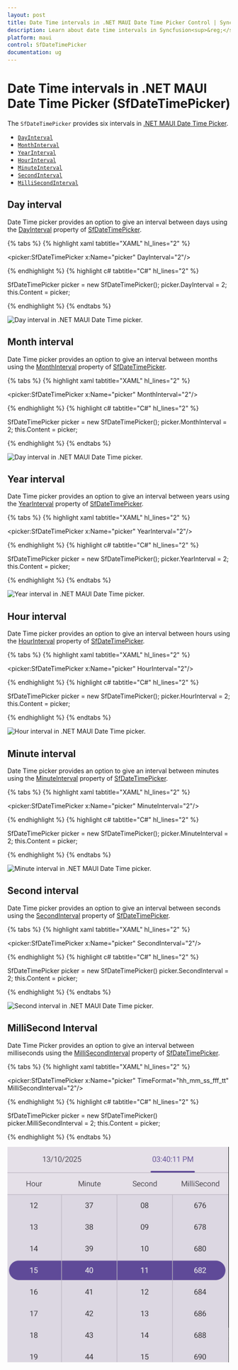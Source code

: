 ```yaml
---
layout: post
title: Date Time intervals in .NET MAUI Date Time Picker Control | Syncfusion®
description: Learn about date time intervals in Syncfusion<sup>&reg;</sup> .NET MAUI Date Time Picker (SfDateTimePicker) control and its basic features.
platform: maui
control: SfDateTimePicker
documentation: ug
---
```


# Date Time intervals in .NET MAUI Date Time Picker (SfDateTimePicker)
The `SfDateTimePicker` provides six intervals in [.NET MAUI Date Time Picker](https://www.syncfusion.com/maui-controls/maui-datetimepicker).

 * [`DayInterval`](https://help.syncfusion.com/cr/maui/Syncfusion.Maui.Picker.SfDateTimePicker.html#Syncfusion_Maui_Picker_SfDateTimePicker_DayInterval)
 * [`MonthInterval`](https://help.syncfusion.com/cr/maui/Syncfusion.Maui.Picker.SfDateTimePicker.html#Syncfusion_Maui_Picker_SfDateTimePicker_MonthInterval)
 * [`YearInterval`](https://help.syncfusion.com/cr/maui/Syncfusion.Maui.Picker.SfDateTimePicker.html#Syncfusion_Maui_Picker_SfDateTimePicker_YearInterval)
 * [`HourInterval`](https://help.syncfusion.com/cr/maui/Syncfusion.Maui.Picker.SfDateTimePicker.html#Syncfusion_Maui_Picker_SfDateTimePicker_HourInterval)
 * [`MinuteInterval`](https://help.syncfusion.com/cr/maui/Syncfusion.Maui.Picker.SfDateTimePicker.html#Syncfusion_Maui_Picker_SfDateTimePicker_MinuteInterval)
 * [`SecondInterval`](https://help.syncfusion.com/cr/maui/Syncfusion.Maui.Picker.SfDateTimePicker.html#Syncfusion_Maui_Picker_SfDateTimePicker_SecondInterval)
 * [`MilliSecondInterval`](https://help.syncfusion.com/cr/maui/Syncfusion.Maui.Picker.SfDateTimePicker.html#Syncfusion_Maui_Picker_SfDateTimePicker_MilliSecondInterval)

## Day interval
Date Time picker provides an option to give an interval between days using the [DayInterval](https://help.syncfusion.com/cr/maui/Syncfusion.Maui.Picker.SfDateTimePicker.html#Syncfusion_Maui_Picker_SfDateTimePicker_DayInterval) property of [SfDateTimePicker](https://help.syncfusion.com/cr/maui/Syncfusion.Maui.Picker.SfDateTimePicker.html).

{% tabs %}
{% highlight xaml tabtitle="XAML" hl_lines="2" %}

<picker:SfDateTimePicker x:Name="picker"
                         DayInterval="2"/>

{% endhighlight %}
{% highlight c# tabtitle="C#" hl_lines="2" %}

SfDateTimePicker picker = new SfDateTimePicker();
picker.DayInterval = 2;
this.Content = picker;

{% endhighlight %}
{% endtabs %}

   ![Day interval in .NET MAUI Date Time picker.](images/intervals/maui-date-time-picker-day-interval.png)

## Month interval
Date Time picker provides an option to give an interval between months using the [MonthInterval](https://help.syncfusion.com/cr/maui/Syncfusion.Maui.Picker.SfDateTimePicker.html#Syncfusion_Maui_Picker_SfDateTimePicker_MonthInterval) property of [SfDateTimePicker](https://help.syncfusion.com/cr/maui/Syncfusion.Maui.Picker.SfDateTimePicker.html).

{% tabs %}
{% highlight xaml tabtitle="XAML" hl_lines="2" %}

<picker:SfDateTimePicker x:Name="picker"
                         MonthInterval="2"/>

{% endhighlight %}
{% highlight c# tabtitle="C#" hl_lines="2" %}

SfDateTimePicker picker = new SfDateTimePicker();
picker.MonthInterval = 2;
this.Content = picker;

{% endhighlight %}
{% endtabs %}

   ![Day interval in .NET MAUI Date Time picker.](images/intervals/maui-date-time-picker-month-interval.png)

## Year interval
Date Time picker provides an option to give an interval between years using the [YearInterval](https://help.syncfusion.com/cr/maui/Syncfusion.Maui.Picker.SfDateTimePicker.html#Syncfusion_Maui_Picker_SfDateTimePicker_YearInterval) property of [SfDateTimePicker](https://help.syncfusion.com/cr/maui/Syncfusion.Maui.Picker.SfDateTimePicker.html).

{% tabs %}
{% highlight xaml tabtitle="XAML" hl_lines="2" %}

<picker:SfDateTimePicker x:Name="picker"
                         YearInterval="2"/>

{% endhighlight %}
{% highlight c# tabtitle="C#" hl_lines="2" %}

SfDateTimePicker picker = new SfDateTimePicker();
picker.YearInterval = 2;
this.Content = picker;

{% endhighlight %}
{% endtabs %}

   ![Year interval in .NET MAUI Date Time picker.](images/intervals/maui-date-time-picker-year-interval.png)

## Hour interval
Date Time picker provides an option to give an interval between hours using the [HourInterval](https://help.syncfusion.com/cr/maui/Syncfusion.Maui.Picker.SfDateTimePicker.html#Syncfusion_Maui_Picker_SfDateTimePicker_HourInterval) property of [SfDateTimePicker](https://help.syncfusion.com/cr/maui/Syncfusion.Maui.Picker.SfDateTimePicker.html).

{% tabs %}
{% highlight xaml tabtitle="XAML" hl_lines="2" %}

<picker:SfDateTimePicker x:Name="picker"
                         HourInterval="2"/>

{% endhighlight %}
{% highlight c# tabtitle="C#" hl_lines="2" %}  

SfDateTimePicker picker = new SfDateTimePicker();
picker.HourInterval = 2;
this.Content = picker;

{% endhighlight %}
{% endtabs %}

   ![Hour interval in .NET MAUI Date Time picker.](images/intervals/maui-date-time-picker-hour-interval.png)

## Minute interval
Date Time picker provides an option to give an interval between minutes using the [MinuteInterval](https://help.syncfusion.com/cr/maui/Syncfusion.Maui.Picker.SfDateTimePicker.html#Syncfusion_Maui_Picker_SfDateTimePicker_MinuteInterval) property of [SfDateTimePicker](https://help.syncfusion.com/cr/maui/Syncfusion.Maui.Picker.SfDateTimePicker.html).

{% tabs %}
{% highlight xaml tabtitle="XAML" hl_lines="2" %}

<picker:SfDateTimePicker x:Name="picker"
                         MinuteInterval="2"/>

{% endhighlight %}
{% highlight c# tabtitle="C#" hl_lines="2" %}  

SfDateTimePicker picker = new SfDateTimePicker();
picker.MinuteInterval = 2;
this.Content = picker;

{% endhighlight %}
{% endtabs %}

   ![Minute interval in .NET MAUI Date Time picker.](images/intervals/maui-date-time-picker-minute-interval.png)

## Second interval
Date Time picker provides an option to give an interval between seconds using the [SecondInterval](https://help.syncfusion.com/cr/maui/Syncfusion.Maui.Picker.SfDateTimePicker.html#Syncfusion_Maui_Picker_SfDateTimePicker_SecondInterval) property of [SfDateTimePicker](https://help.syncfusion.com/cr/maui/Syncfusion.Maui.Picker.SfDateTimePicker.html).

{% tabs %}
{% highlight xaml tabtitle="XAML" hl_lines="2" %}

<picker:SfDateTimePicker x:Name="picker"
                         SecondInterval="2"/>

{% endhighlight %}
{% highlight c# tabtitle="C#" hl_lines="2" %}  

SfDateTimePicker picker = new SfDateTimePicker()
picker.SecondInterval = 2;
this.Content = picker;

{% endhighlight %}
{% endtabs %}

   ![Second interval in .NET MAUI Date Time picker.](images/intervals/maui-date-time-picker-second-interval.png)

## MilliSecond Interval
Date Time Picker provides an option to give an interval between milliseconds using the [MilliSecondInterval](https://help.syncfusion.com/cr/maui/Syncfusion.Maui.Picker.SfDateTimePicker.html#Syncfusion_Maui_Picker_SfDateTimePicker_MilliSecondInterval) property of [SfDateTimePicker](https://help.syncfusion.com/cr/maui/Syncfusion.Maui.Picker.SfDateTimePicker.html).

{% tabs %}
{% highlight xaml tabtitle="XAML" hl_lines="2" %}

<picker:SfDateTimePicker x:Name="picker"
                         TimeFormat="hh_mm_ss_fff_tt"
                         MilliSecondInterval="2"/>

{% endhighlight %}
{% highlight c# tabtitle="C#" hl_lines="2" %}  

SfDateTimePicker picker = new SfDateTimePicker()
picker.MilliSecondInterval = 2;
this.Content = picker;

{% endhighlight %}
{% endtabs %}

   ![MilliSecond interval in .NET MAUI Date Time picker.](images/intervals/maui-date-time-picker-millisecond-interval.png)